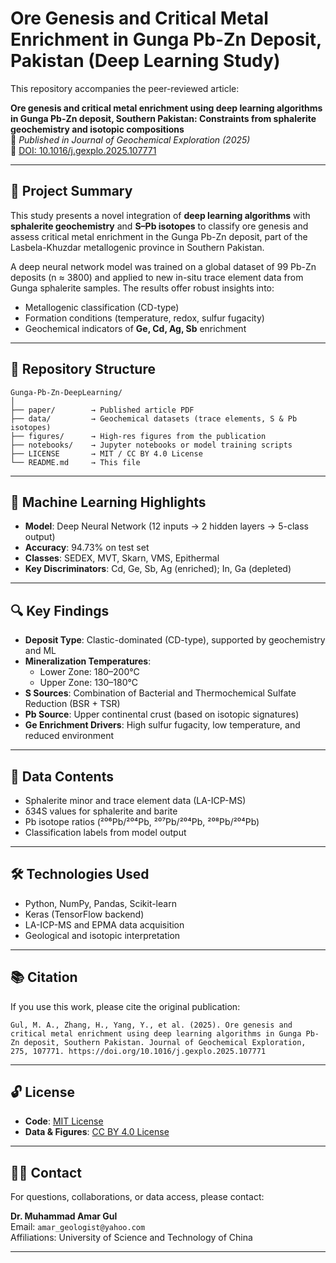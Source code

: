 
# Ore Genesis and Critical Metal Enrichment in Gunga Pb-Zn Deposit, Pakistan (Deep Learning Study)

This repository accompanies the peer-reviewed article:

**Ore genesis and critical metal enrichment using deep learning algorithms in Gunga Pb-Zn deposit, Southern Pakistan: Constraints from sphalerite geochemistry and isotopic compositions**  
📝 *Published in Journal of Geochemical Exploration (2025)*  
🔗 [DOI: 10.1016/j.gexplo.2025.107771](https://doi.org/10.1016/j.gexplo.2025.107771)

---

## 📌 Project Summary

This study presents a novel integration of **deep learning algorithms** with **sphalerite geochemistry** and **S–Pb isotopes** to classify ore genesis and assess critical metal enrichment in the Gunga Pb-Zn deposit, part of the Lasbela-Khuzdar metallogenic province in Southern Pakistan.

A deep neural network model was trained on a global dataset of 99 Pb-Zn deposits (n ≈ 3800) and applied to new in-situ trace element data from Gunga sphalerite samples. The results offer robust insights into:

- Metallogenic classification (CD-type)
- Formation conditions (temperature, redox, sulfur fugacity)
- Geochemical indicators of **Ge, Cd, Ag, Sb** enrichment

---

## 📁 Repository Structure

```
Gunga-Pb-Zn-DeepLearning/
│
├── paper/        → Published article PDF
├── data/         → Geochemical datasets (trace elements, S & Pb isotopes)
├── figures/      → High-res figures from the publication
├── notebooks/    → Jupyter notebooks or model training scripts
├── LICENSE       → MIT / CC BY 4.0 License
└── README.md     → This file
```

---

## 🧠 Machine Learning Highlights

- **Model**: Deep Neural Network (12 inputs → 2 hidden layers → 5-class output)
- **Accuracy**: 94.73% on test set
- **Classes**: SEDEX, MVT, Skarn, VMS, Epithermal
- **Key Discriminators**: Cd, Ge, Sb, Ag (enriched); In, Ga (depleted)

---

## 🔍 Key Findings

- **Deposit Type**: Clastic-dominated (CD-type), supported by geochemistry and ML
- **Mineralization Temperatures**:
  - Lower Zone: 180–200°C
  - Upper Zone: 130–180°C
- **S Sources**: Combination of Bacterial and Thermochemical Sulfate Reduction (BSR + TSR)
- **Pb Source**: Upper continental crust (based on isotopic signatures)
- **Ge Enrichment Drivers**: High sulfur fugacity, low temperature, and reduced environment

---

## 🧪 Data Contents

- Sphalerite minor and trace element data (LA-ICP-MS)
- δ34S values for sphalerite and barite
- Pb isotope ratios (²⁰⁶Pb/²⁰⁴Pb, ²⁰⁷Pb/²⁰⁴Pb, ²⁰⁸Pb/²⁰⁴Pb)
- Classification labels from model output

---

## 🛠️ Technologies Used

- Python, NumPy, Pandas, Scikit-learn
- Keras (TensorFlow backend)
- LA-ICP-MS and EPMA data acquisition
- Geological and isotopic interpretation

---

## 📚 Citation

If you use this work, please cite the original publication:

```
Gul, M. A., Zhang, H., Yang, Y., et al. (2025). Ore genesis and critical metal enrichment using deep learning algorithms in Gunga Pb-Zn deposit, Southern Pakistan. Journal of Geochemical Exploration, 275, 107771. https://doi.org/10.1016/j.gexplo.2025.107771
```

---

## 🔓 License

- **Code**: [MIT License](https://opensource.org/licenses/MIT)
- **Data & Figures**: [CC BY 4.0 License](https://creativecommons.org/licenses/by/4.0/)

---

## 🙋‍♂️ Contact

For questions, collaborations, or data access, please contact:

**Dr. Muhammad Amar Gul**  
Email: `amar_geologist@yahoo.com`  
Affiliations: University of Science and Technology of China 

---
